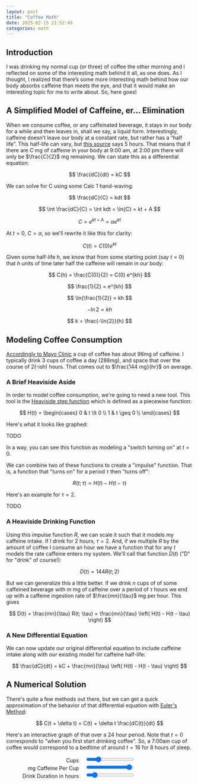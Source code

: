 ```yaml
---
layout: post
title: "Coffee Math"
date: 2025-02-15 21:52:49
categories: math
---
```


<style>
.label-container {
  display: inline-block;
  width: 14em;
  margin-right: 1em;
  text-align: right;
}
</style>
<script src="https://cdn.jsdelivr.net/npm/chart.js"></script>
<script>
const plugin = {
  id: 'customCanvasBackgroundColor',
  beforeDraw: (chart, args, options) => {
    const {ctx} = chart;
    ctx.save();
    ctx.globalCompositeOperation = 'destination-over';
    ctx.fillStyle = options.color || '#99ffff';
    ctx.fillRect(0, 0, chart.width, chart.height);
    ctx.restore();
  }
};
const SHARED_CONFIG = {
    type: 'scatter',
    // Missing data: [...]
    plugins: [plugin],
    options: {
      elements: {
        point: {
          radius: 2,
        },
        line: {
          borderWidth: 2,
        },
      },
      plugins: {
        customCanvasBackgroundColor: {
          color: "#e5f3ff",
        }
      },
      scales: {
        x: {
          title: {
            display: true,
            text: "Position",
          },
          type: 'linear',
          position: 'bottom',
          suggestedMin: 0,
          suggestedMax: 24,
        },
        y: {
          title: {
            display: true,
            text: "Partial",
          },
        }
      }
    }
  };

</script>

## Introduction
I was drinking my normal cup (or three) of coffee the other morning and I reflected on some of the interesting math behind it all, as one does.
As I thought, I realized that there’s some more interesting math behind how our body absorbs caffeine than meets the eye, and that it would make an interesting topic for me to write about.
So, here goes!

## A Simplified Model of Caffeine, er... Elimination
When we consume coffee, or any caffeinated beverage, it stays in our body for a while and then leaves in, shall we say, a liquid form.
Interestingly, caffeine doesn’t leave our body at a constant rate, but rather has a “half life”.
This half-life can vary, but [this source](https://go.drugbank.com/drugs/DB00201#pharmacology) says 5 hours.
That means that if there are $C$ mg of caffeine in your body at 9:00 am, at 2:00 pm there will only be $\frac{C}{2}$ mg remaining.
We can state this as a differential equation:

$$
\frac{dC}{dt} = kC
$$

We can solve for C using some Calc 1 hand-waving:

$$
\frac{dC}{C} = kdt
$$

$$
\int \frac{dC}{C} = \int kdt = \ln{C} = kt + A
$$

$$
C = e^{kt + A} = \alpha e^{kt}
$$

At $t=0$, $C = \alpha$, so we'll rewrite it like this for clarity:

$$
C(t) = C(0) e^{kt}
$$

Given some half-life $h$, we know that from some starting point (say $t=0$) that $h$ units of time later half the caffeine will remain in our body:

$$
C(h) = \frac{C(0)}{2} = C(0) e^{kh}
$$

$$
\frac{1}{2} = e^{kh}
$$

$$
\ln{\frac{1}{2}} = kh
$$

$$
-\ln{2} = kh
$$

$$
k = \frac{-\ln{2}}{h}
$$

## Modeling Coffee Consumption
[Accordingly to Mayo Clinic](https://www.mayoclinic.org/healthy-lifestyle/nutrition-and-healthy-eating/in-depth/caffeine/art-20049372) a cup of coffee has about 96mg of caffeine.
I typically drink 3 cups of coffee a day (288mg), and space that over the course of 2(-ish) hours.
That comes out to $\frac{144 mg}{hr}$ on average.

### A Brief Heaviside Aside
In order to model coffee consumption, we're going to need a new tool.
This tool is the [Heaviside step function](https://en.wikipedia.org/wiki/Heaviside_step_function) which is defined as a piecewise function:

$$
  H(t) = \begin{cases}
    0 & t \lt 0 \\
    1 & t \geq 0 \\
  \end{cases}
$$

Here's what it looks like graphed:

TODO

In a way, you can see this function as modeling a "switch turning on" at $t=0$.

We can combine two of these functions to create a "impulse" function. That is, a function that "turns on" for a period $\tau$ then "turns off":

$$
R(t; \tau) = H(t) - H(t - \tau)
$$

Here's an example for $\tau = 2$.

TODO

### A Heaviside Drinking Function
Using this impulse function $R$, we can scale it such that it models my caffeine intake.
If I drink for 2 hours, $\tau = 2$.
And, if we multiple $R$ by the amount of coffee I consume an hour we have a function that for any $t$ models the rate caffeine enters my system.
We'll call that function $D(t)$ ("D" for "drink" of course!):

$$
D(t) = 144 R(t; 2)
$$

But we can generalize this a little better.
If we drink $n$ cups of of some caffeined beverage with $m$ mg of caffeine over a period of $\tau$ hours we end up with a caffeine ingestion rate of $\frac{mn}{\tau}$ mg per hour.
This gives

$$
D(t) = \frac{mn}{\tau} R(t; \tau) = \frac{mn}{\tau} \left( H(t) - H(t - \tau) \right)
$$

### A New Differential Equation
We can now update our original differential equation to include caffeine intake along with our existing model for caffeine half-life:

$$
\frac{dC}{dt} = kC + \frac{mn}{\tau} \left( H(t) - H(t - \tau) \right)
$$

## A Numerical Solution
There's quite a few methods out there, but we can get a quick approximation of the behavior of that differential equation with [Euler's Method](https://en.wikipedia.org/wiki/Euler_method):

$$
C(t + \delta t) = C(t) + \delta t \frac{dC(t)}{dt}
$$

Here's an interactive graph of that over a 24 hour period.
Note that $t=0$ corresponds to "when you first start drinking coffee".
So, a 7:00am cup of coffee would correspond to a bedtime of around $t = 16$ for 8 hours of sleep.

<canvas id="graph"></canvas>

<label id="cups">
  <span class="label-container">
      Cups
      <span class="value-text"></span>
  </span>
  <input type="range" min="1" max="10" value="3" step=1 />
</label>
<br />

<label id="caffeine">
  <span class="label-container">
      mg Caffeine Per Cup
      <span class="value-text"></span>
  </span>
  <input type="range" min="10" max="100" value="96" step=1 />
</label>
<br />

<label id="duration">
  <span class="label-container">
      Drink Duration in hours
      <span class="value-text"></span>
  </span>
  <input type="range" min="0.5" max="12" value="2" step="0.01" />
</label>
<br />

<script>
// Building my own framework I guess?
function dataBind(id, onChange) {
  const label = document.getElementById(id);
  const input = label.querySelector("input[type=range]");
  const valueText = label.querySelector("span.value-text");

  let value = input.value;
  
  const onInput = () => {
    value = input.valueAsNumber;
    valueText.innerText = `(${value})`;

    onChange && onChange(value)
  }
  input.addEventListener("input", onInput);
  onInput();
  onChange && onChange(value);
}

let state = {
  cups: 1,
  caffeine: 1,
  duration: 1,
};

const canvas = document.getElementById("graph");
let chart = null;
function redraw() {
  let dt = 0.01; // small enough, I guess?
  const chartData = []

  // some constants we're gonna need
  const k = -Math.log(2) / 5; // Decay term for half life
  const mnOverTau = state.caffeine * state.cups / state.duration // Scale term for heaviside

  let C = 0.0; // no caffeine in the system yet
  for (let t = 0.0; t < 24; t += dt) {
    chartData.push({
      x: t,
      y: C,
    });

    // Calculate dC / dt
    let impulse = t < state.duration ? 1 : 0; // stop drinking after state.duration
    let dCdt = k * C + mnOverTau * impulse;

    // update C using Euler's method
    C = C + dt * dCdt;
  }

  if (chart !== null) {
    chart.destroy();
  }

  chart = new Chart(canvas, {
    ...SHARED_CONFIG,
    data: {
      datasets: [{
        label: "Caffeine (mg)",
        data: chartData,
        showLine: true,
        backgroundColor: "red",
      }]
    }
  }); 
}

let redrawTimeout = -1;
function scheduleRedraw() {
  clearTimeout(redrawTimeout)
  redrawTimeout = setTimeout(redraw, 1500);
}

dataBind("cups", (value) => {
  state.cups = value;
  scheduleRedraw();
});

dataBind("caffeine", (value) => {
  state.caffeine = value;
  scheduleRedraw();
});

dataBind("duration", (value) => {
  state.duration = value;
  scheduleRedraw();
});

</script>
